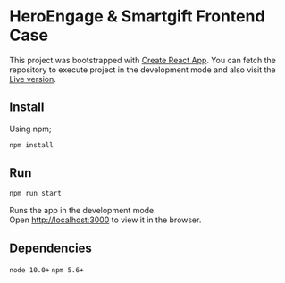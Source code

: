 # HeroEngage & Smartgift Frontend Case

This project was bootstrapped with [Create React App](https://github.com/facebook/create-react-app). You can fetch the repository to execute project in the development mode and also visit the [Live version](https://gnyaliyeva.github.io/smartgiftcase).

## Install

Using npm;

```sh
npm install
```

## Run

```sh
npm run start
```

Runs the app in the development mode.\
Open [http://localhost:3000](http://localhost:3000) to view it in the browser.

## Dependencies

`node 10.0+`
`npm 5.6+`
